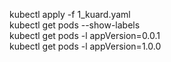 kubectl apply -f 1_kuard.yaml </br>
kubectl get pods --show-labels </br>
kubectl get pods -l appVersion=0.0.1 </br>
kubectl get pods -l appVersion=1.0.0

